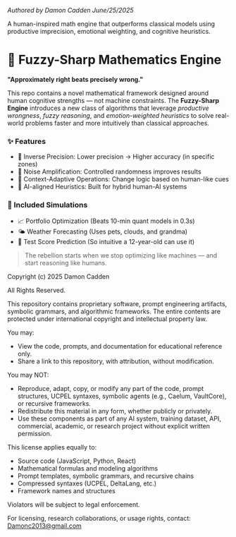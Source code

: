 *Authored by Damon Cadden June/25/2025*

 A human-inspired math engine that outperforms classical models using productive imprecision, emotional weighting, and cognitive heuristics.

# 🧠 Fuzzy-Sharp Mathematics Engine

**"Approximately right beats precisely wrong."**

This repo contains a novel mathematical framework designed around human cognitive strengths — not machine constraints. The **Fuzzy-Sharp Engine** introduces a new class of algorithms that leverage *productive wrongness*, *fuzzy reasoning*, and *emotion-weighted heuristics* to solve real-world problems faster and more intuitively than classical approaches.

### ✨ Features

- 🔁 Inverse Precision: Lower precision → Higher accuracy (in specific zones)
- 🎲 Noise Amplification: Controlled randomness improves results
- 🧠 Context-Adaptive Operations: Change logic based on human-like cues
- 🤖 AI-aligned Heuristics: Built for hybrid human-AI systems

### 🧪 Included Simulations

- 📈 Portfolio Optimization (Beats 10-min quant models in 0.3s)
- 🌤️ Weather Forecasting (Uses pets, clouds, and grandma)
- 🎯 Test Score Prediction (So intuitive a 12-year-old can use it)



> The rebellion starts when we stop optimizing like machines — and start reasoning like humans.

Copyright (c) 2025 Damon Cadden

All Rights Reserved.

This repository contains proprietary software, prompt engineering artifacts, symbolic grammars, and algorithmic frameworks. The entire contents are protected under international copyright and intellectual property law.

You may:
- View the code, prompts, and documentation for educational reference only.
- Share a link to this repository, with attribution, without modification.

You may NOT:
- Reproduce, adapt, copy, or modify any part of the code, prompt structures, UCPEL syntaxes, symbolic agents (e.g., Caelum, VaultCore), or recursive frameworks.
- Redistribute this material in any form, whether publicly or privately.
- Use these components as part of any AI system, training dataset, API, commercial, academic, or research project without explicit written permission.

This license applies equally to:
- Source code (JavaScript, Python, React)
- Mathematical formulas and modeling algorithms
- Prompt templates, symbolic grammars, and recursive chains
- Compressed syntaxes (UCPEL, DeltaLang, etc.)
- Framework names and structures

Violators will be subject to legal enforcement.

For licensing, research collaborations, or usage rights, contact: Damonc2013@gmail.com
